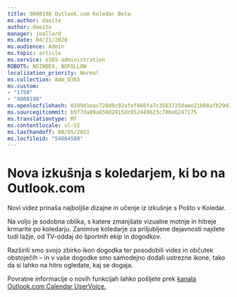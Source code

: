```yaml
---
title: 9000198 Outlook.com Koledar Beta
ms.author: daeite
author: daeite
manager: joallard
ms.date: 04/21/2020
ms.audience: Admin
ms.topic: article
ms.service: o365-administration
ROBOTS: NOINDEX, NOFOLLOW
localization_priority: Normal
ms.collection: Adm_O365
ms.custom:
- "1758"
- "9000198"
ms.openlocfilehash: 0399d1eac720d9c92afef666fa7c3563725daee21b88afb29d2d3abdb1501b58
ms.sourcegitcommit: b5f7da89a650d2915dc652449623c78be6247175
ms.translationtype: MT
ms.contentlocale: sl-SI
ms.lasthandoff: 08/05/2021
ms.locfileid: "54064580"
---
```

# <a name="new-calendar-experiences-coming-to-outlookcom"></a>Nova izkušnja s koledarjem, ki bo na Outlook.com

Novi videz prinaša najboljše dizajne in učenje iz izkušnje s Pošto v Koledar.

Na voljo je sodobna oblika, s katere zmanjšate vizualne motnje in hitreje krmarite po koledarju. Zanimive koledarje za priljubljene dejavnosti najdete tudi lažje, od TV-oddaj do športnih ekip in dogodkov.

Razširili smo svojo zbirko ikon dogodka ter posodobili videz in občutek obstoječih – in v vaše dogodke smo samodejno dodali ustrezne ikone, tako da si lahko na hitro ogledate, kaj se dogaja.

Povratne informacije o novih funkcijah lahko pošljete prek [kanala Outlook.com Calendar UserVoice.](https://go.microsoft.com/fwlink/?linkid=2103075)